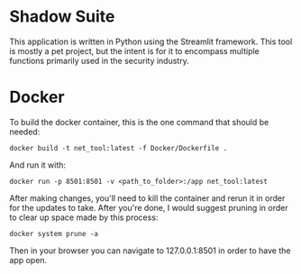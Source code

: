 # Shadow Suite
This application is written in Python using the Streamlit framework. This tool is mostly a pet project, but the intent is for it to encompass multiple functions primarily used in the security industry.

# Docker
To build the docker container, this is the one command that should be needed:
```
docker build -t net_tool:latest -f Docker/Dockerfile .
```
And run it with:
```
docker run -p 8501:8501 -v <path_to_folder>:/app net_tool:latest
```
After making changes, you'll need to kill the container and rerun it in order for the updates to take. After you're done, I would suggest pruning in order to clear up space made by this process:
```
docker system prune -a
```

Then in your browser you can navigate to 127.0.0.1:8501 in order to have the app open.